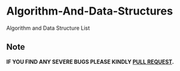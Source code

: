 # Algorithm-And-Data-Structures
Algorithm and Data Structure List

Note
-------

**IF YOU FIND ANY SEVERE BUGS PLEASE KINDLY [PULL REQUEST](https://github.com/mrmohim/WarOfWord/pulls).**
